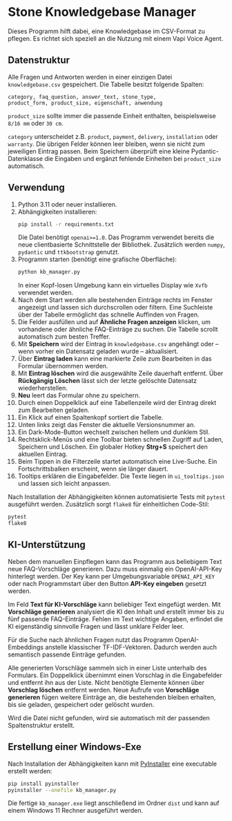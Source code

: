# Stone Knowledgebase Manager

Dieses Programm hilft dabei, eine Knowledgebase im CSV-Format zu pflegen.
Es richtet sich speziell an die Nutzung mit einem Vapi Voice Agent.

## Datenstruktur

Alle Fragen und Antworten werden in einer einzigen Datei `knowledgebase.csv`
gespeichert. Die Tabelle besitzt folgende Spalten:

```
category, faq_question, answer_text, stone_type,
product_form, product_size, eigenschaft, anwendung
```
`product_size` sollte immer die passende Einheit enthalten, beispielsweise
`8/16 mm` oder `30 cm`.

`category` unterscheidet z.B. `product`, `payment`, `delivery`,
`installation` oder `warranty`. Die übrigen Felder können leer bleiben,
wenn sie nicht zum jeweiligen Eintrag passen.
Beim Speichern überprüft eine kleine Pydantic-Datenklasse die Eingaben und
ergänzt fehlende Einheiten bei `product_size` automatisch.

## Verwendung

1. Python 3.11 oder neuer installieren.
2. Abhängigkeiten installieren:
   ```bash
   pip install -r requirements.txt
   ```
   Die Datei benötigt `openai>=1.0`. Das Programm verwendet bereits die
   neue clientbasierte Schnittstelle der Bibliothek. Zusätzlich werden
   `numpy`, `pydantic` und `ttkbootstrap` genutzt.
3. Programm starten (benötigt eine grafische Oberfläche):
   ```bash
   python kb_manager.py
   ```
   In einer Kopf-losen Umgebung kann ein virtuelles Display wie
   `Xvfb` verwendet werden.
4. Nach dem Start werden alle bestehenden Einträge rechts im Fenster angezeigt
   und lassen sich durchscrollen oder filtern. Eine Suchleiste über der Tabelle
   ermöglicht das schnelle Auffinden von Fragen.
5. Die Felder ausfüllen und auf **Ähnliche Fragen anzeigen** klicken, um
   vorhandene oder ähnliche FAQ-Einträge zu suchen. Die Tabelle scrollt
   automatisch zum besten Treffer.
6. Mit **Speichern** wird der Eintrag in `knowledgebase.csv` angehängt oder –
   wenn vorher ein Datensatz geladen wurde – aktualisiert.
7. Über **Eintrag laden** kann eine markierte Zeile zum Bearbeiten in das
   Formular übernommen werden.
8. Mit **Eintrag löschen** wird die ausgewählte Zeile dauerhaft entfernt. Über
   **Rückgängig Löschen** lässt sich der letzte gelöschte Datensatz wiederherstellen.
9. **Neu** leert das Formular ohne zu speichern.
10. Durch einen Doppelklick auf eine Tabellenzeile wird der Eintrag direkt zum Bearbeiten geladen.
11. Ein Klick auf einen Spaltenkopf sortiert die Tabelle.
12. Unten links zeigt das Fenster die aktuelle Versionsnummer an.
13. Ein Dark-Mode-Button wechselt zwischen hellem und dunklem Stil.
14. Rechtsklick-Menüs und eine Toolbar bieten schnellen Zugriff auf Laden,
    Speichern und Löschen. Ein globaler Hotkey **Strg+S** speichert den
    aktuellen Eintrag.
15. Beim Tippen in die Filterzeile startet automatisch eine Live-Suche. Ein
    Fortschrittsbalken erscheint, wenn sie länger dauert.
16. Tooltips erklären die Eingabefelder. Die Texte liegen in
    `ui_tooltips.json` und lassen sich leicht anpassen.

Nach Installation der Abhängigkeiten können automatisierte Tests mit
`pytest` ausgeführt werden. Zusätzlich sorgt `flake8` für einheitlichen
Code-Stil:

```bash
pytest
flake8
```
## KI-Unterstützung

Neben dem manuellen Einpflegen kann das Programm aus beliebigem Text neue
FAQ-Vorschläge generieren. Dazu muss einmalig ein OpenAI-API-Key hinterlegt
werden. Der Key kann per Umgebungsvariable `OPENAI_API_KEY` oder nach
Programmstart über den Button **API-Key eingeben** gesetzt werden.

Im Feld **Text für KI-Vorschläge** kann beliebiger Text eingefügt werden.
Mit **Vorschläge generieren** analysiert die KI den Inhalt und erstellt immer
bis zu fünf passende FAQ-Einträge. Fehlen im Text wichtige Angaben, erfindet
die KI eigenständig sinnvolle Fragen und lässt unklare Felder leer.

Für die Suche nach ähnlichen Fragen nutzt das Programm OpenAI-Embeddings
anstelle klassischer TF-IDF-Vektoren. Dadurch werden auch semantisch passende
Einträge gefunden.

Alle generierten Vorschläge sammeln sich in einer Liste unterhalb des
Formulars. Ein Doppelklick übernimmt einen Vorschlag in die Eingabefelder und
entfernt ihn aus der Liste. Nicht benötigte Elemente können über
**Vorschlag löschen** entfernt werden. Neue Aufrufe von
**Vorschläge generieren** fügen weitere Einträge an, die bestehenden bleiben
erhalten, bis sie geladen, gespeichert oder gelöscht wurden.

Wird die Datei nicht gefunden, wird sie automatisch mit der passenden
Spaltenstruktur erstellt.

## Erstellung einer Windows-Exe

Nach Installation der Abhängigkeiten kann mit [PyInstaller](https://pyinstaller.org/) eine
executable erstellt werden:

```bash
pip install pyinstaller
pyinstaller --onefile kb_manager.py
```

Die fertige `kb_manager.exe` liegt anschließend im Ordner `dist` und
kann auf einem Windows 11 Rechner ausgeführt werden.
